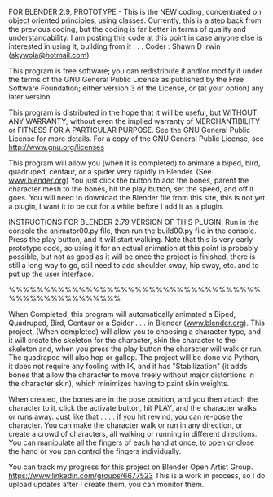 FOR BLENDER 2.9, PROTOTYPE - This is the NEW coding, concentrated on object oriented principles, using classes.
Currently, this is a step back from the previous coding, but the coding is far better in terms of quality and
understandability.  I am posting this code at this point in case anyone else  is interested in using it, building
from it . . . 
Coder : Shawn D Irwin (skywola@hotmail.com)

This program is free software; you can redistribute it and/or modify it under the terms of the GNU General Public License 
as published by the Free Software Foundation; either version 3 of the License, or (at your option) any later version.

This program is distributed in the hope that it will be useful, but WITHOUT ANY WARRANTY; without even the 
implied warranty of MERCHANTIBILITY or FITNESS FOR A PARTICULAR PURPOSE. See the GNU General 
Public License for more details.  For a copy of the GNU General Public License, see
http://www.gnu.org/licenses

This program will allow you (when it is completed) to animate a biped, bird, quadruped, centaur, or 
a spider very rapidly in Blender. (See www.blender.org)
You just click the button to add the bones, parent the character mesh to the bones, hit 
the play button, set the speed, and off it goes. You will need to download the Blender file from this site, 
this is not yet a plugin, I want it to be out for a while before I add it as a plugin. 

INSTRUCTIONS FOR BLENDER 2.79 VERSION OF THIS PLUGIN:
Run in the console the animator00.py file, then run the build00.py file in the console. Press the
play button, and it will start walking.  Note that this is very early prototype code, so using
it for an actual animation at this point is probably possible, but not as good as it will be once
the project is finished, there is still a long way to go, still need to add shoulder sway, hip sway, 
etc. and to put up the user interface.

%%%%%%%%%%%%%%%%%%%%%%%%%%%%%%%%%%%%%%%%%%%%%%%%%%%%

When Completed, this program will automatically animated a Biped, Quadruped, Bird, Centaur or a Spider . . . in Blender (www.blender.org).  This project, (When completed) will allow you to choosing a character type, and it will create the skeleton for the character, skin the character to the skeleton and, when you press the play button the character will walk or run. The quadraped will also hop or gallop. The project will be done via Python, it does not require any fooling with IK, and it has "Stabilization" (it adds bones that allow the character to move freely without major distortions in the character skin), which minimizes having to paint skin weights.

When created, the bones are in the pose position, and you then attach the character to it, click the activate button, hit PLAY, and the character walks or runs away. Just like that . . . . if you hit rewind, you can re-pose the character. You can make the character walk or run in any direction, or create a crowd of characters, all walking or running in different directions. You can manipulate all the fingers of each hand at once, to open or close the hand or you can control the fingers individually. 


   You can track my progress for this project on Blender Open Artist Group. https://www.linkedin.com/groups/6677523  This is a work in process, so I do upload updates after I create them, you can monitor them.

